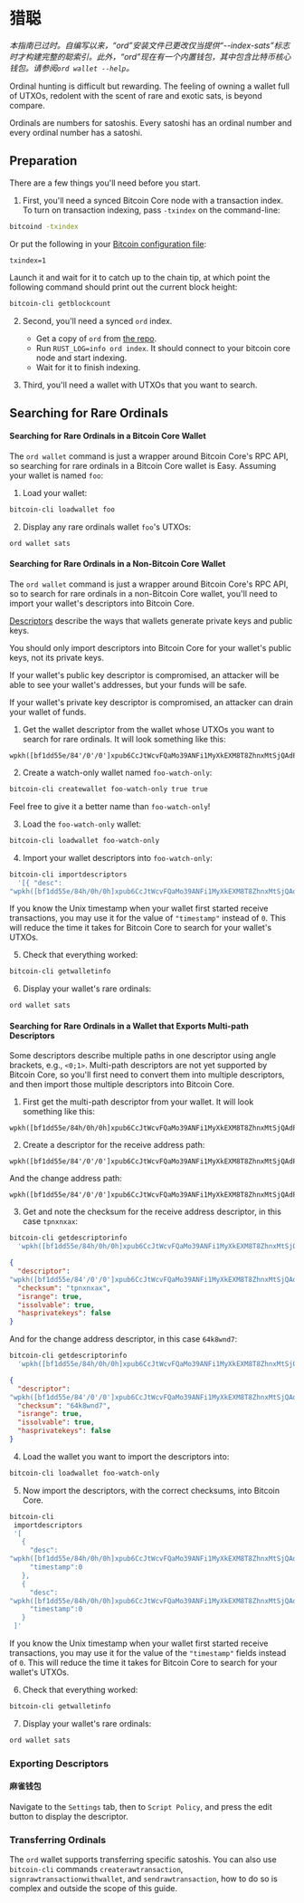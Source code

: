 猎聪
===========

_本指南已过时。自编写以来，“ord”安装文件已更改仅当提供“--index-sats”标志时才构建完整的聪索引。此外，“ord”现在有一个内置钱包，其中包含比特币核心钱包。请参阅`ord wallet --help`。_



Ordinal hunting is difficult but rewarding. The feeling of owning a wallet full of UTXOs, redolent with the scent of rare and exotic sats, is beyond compare.


Ordinals are numbers for satoshis. Every satoshi has an ordinal number and every ordinal number has a satoshi.


Preparation
-----------

There are a few things you'll need before you start.

1. First, you'll need a synced Bitcoin Core node with a transaction index. To turn on transaction indexing, pass `-txindex` on the command-line:


```sh
bitcoind -txindex
```



Or put the following in your [Bitcoin configuration file](https://github.com/bitcoin/bitcoin/blob/master/doc/bitcoin-conf.md#configuration-file-path):


```
txindex=1
```



Launch it and wait for it to catch up to the chain tip, at which point the following command should print out the current block height:


```sh
bitcoin-cli getblockcount
```



2. Second, you'll need a synced `ord` index.
   - Get a copy of `ord` from [the repo](https://github.com/ordinals/ord/).
   - Run `RUST_LOG=info ord index`. It should connect to your bitcoin core node and start indexing.
   - Wait for it to finish indexing.

3. Third, you'll need a wallet with UTXOs that you want to search.

Searching for Rare Ordinals
---------------------------

#### Searching for Rare Ordinals in a Bitcoin Core Wallet

The `ord wallet` command is just a wrapper around Bitcoin Core's RPC API, so searching for rare ordinals in a Bitcoin Core wallet is Easy. Assuming your wallet is named `foo`:



1. Load your wallet:

```sh
bitcoin-cli loadwallet foo
```



2. Display any rare ordinals wallet `foo`'s UTXOs:

```sh
ord wallet sats
```



#### Searching for Rare Ordinals in a Non-Bitcoin Core Wallet

 The `ord wallet` command is just a wrapper around Bitcoin Core's RPC API, so to search for rare ordinals in a non-Bitcoin Core wallet, you'll need to import your wallet's descriptors into Bitcoin Core.



[Descriptors](https://github.com/bitcoin/bitcoin/blob/master/doc/descriptors.md) describe the ways that wallets generate private keys and public keys.


You should only import descriptors into Bitcoin Core for your wallet's public keys, not its private keys.


If your wallet's public key descriptor is compromised, an attacker will be able to see your wallet's addresses, but your funds will be safe.


If your wallet's private key descriptor is compromised, an attacker can drain your wallet of funds.


1. Get the wallet descriptor from the wallet whose UTXOs you want to search for rare ordinals. It will look something like this:


```
wpkh([bf1dd55e/84'/0'/0']xpub6CcJtWcvFQaMo39ANFi1MyXkEXM8T8ZhnxMtSjQAdPmVSTHYnc8Hwoc11VpuP8cb8JUTboZB5A7YYGDonYySij4XTawL6iNZvmZwdnSEEep/0/*)#csvefu29
```



2. Create a watch-only wallet named `foo-watch-only`:

```sh
bitcoin-cli createwallet foo-watch-only true true
```



Feel free to give it a better name than `foo-watch-only`!

3. Load the `foo-watch-only` wallet:

```sh
bitcoin-cli loadwallet foo-watch-only
```



4. Import your wallet descriptors into `foo-watch-only`:

```sh
bitcoin-cli importdescriptors 
  '[{ "desc": 
"wpkh([bf1dd55e/84h/0h/0h]xpub6CcJtWcvFQaMo39ANFi1MyXkEXM8T8ZhnxMtSjQAdPmVSTHYnc8Hwoc11VpuP8cb8JUTboZB5A7YYGDonYySij4XTawL6iNZvmZwdnSEEep/0/*)#tpnxnxax", "timestamp":0 }]'
```



If you know the Unix timestamp when your wallet first started receive transactions, you may use it for the value of `"timestamp"` instead of `0`. This will reduce the time it takes for Bitcoin Core to search for your 
wallet's UTXOs.




5. Check that everything worked:

```sh
bitcoin-cli getwalletinfo
```



6. Display your wallet's rare ordinals:

```sh
ord wallet sats
```



#### Searching for Rare Ordinals in a Wallet that Exports Multi-path Descriptors

Some descriptors describe multiple paths in one descriptor using angle brackets, e.g., `<0;1>`. Multi-path descriptors are not yet supported by Bitcoin Core, so you'll first need to convert them into multiple descriptors, and then import those multiple descriptors into Bitcoin Core.




1. First get the multi-path descriptor from your wallet. It will look something like this:


```
wpkh([bf1dd55e/84h/0h/0h]xpub6CcJtWcvFQaMo39ANFi1MyXkEXM8T8ZhnxMtSjQAdPmVSTHYnc8Hwoc11VpuP8cb8JUTboZB5A7YYGDonYySij4XTawL6iNZvmZwdnSEEep/<0;1>/*)#fw76ulgt
```



2. Create a descriptor for the receive address path:

```
wpkh([bf1dd55e/84'/0'/0']xpub6CcJtWcvFQaMo39ANFi1MyXkEXM8T8ZhnxMtSjQAdPmVSTHYnc8Hwoc11VpuP8cb8JUTboZB5A7YYGDonYySij4XTawL6iNZvmZwdnSEEep/0/*)
```



And the change address path:

```
wpkh([bf1dd55e/84'/0'/0']xpub6CcJtWcvFQaMo39ANFi1MyXkEXM8T8ZhnxMtSjQAdPmVSTHYnc8Hwoc11VpuP8cb8JUTboZB5A7YYGDonYySij4XTawL6iNZvmZwdnSEEep/1/*)
```



3. Get and note the checksum for the receive address descriptor, in this case `tpnxnxax`:


```sh
bitcoin-cli getdescriptorinfo 
  'wpkh([bf1dd55e/84h/0h/0h]xpub6CcJtWcvFQaMo39ANFi1MyXkEXM8T8ZhnxMtSjQAdPmVSTHYnc8Hwoc11VpuP8cb8JUTboZB5A7YYGDonYySij4XTawL6iNZvmZwdnSEEep/0/*)'
```




```json
{
  "descriptor": 
"wpkh([bf1dd55e/84'/0'/0']xpub6CcJtWcvFQaMo39ANFi1MyXkEXM8T8ZhnxMtSjQAdPmVSTHYnc8Hwoc11VpuP8cb8JUTboZB5A7YYGDonYySij4XTawL6iNZvmZwdnSEEep/0/*)#csvefu29",
  "checksum": "tpnxnxax",
  "isrange": true,
  "issolvable": true,
  "hasprivatekeys": false
}
```



And for the change address descriptor, in this case `64k8wnd7`:

```sh
bitcoin-cli getdescriptorinfo 
  'wpkh([bf1dd55e/84h/0h/0h]xpub6CcJtWcvFQaMo39ANFi1MyXkEXM8T8ZhnxMtSjQAdPmVSTHYnc8Hwoc11VpuP8cb8JUTboZB5A7YYGDonYySij4XTawL6iNZvmZwdnSEEep/1/*)'
```




```json
{
  "descriptor": 
"wpkh([bf1dd55e/84'/0'/0']xpub6CcJtWcvFQaMo39ANFi1MyXkEXM8T8ZhnxMtSjQAdPmVSTHYnc8Hwoc11VpuP8cb8JUTboZB5A7YYGDonYySij4XTawL6iNZvmZwdnSEEep/1/*)#fyfc5f6a",
  "checksum": "64k8wnd7",
  "isrange": true,
  "issolvable": true,
  "hasprivatekeys": false
}
```



4. Load the wallet you want to import the descriptors into:

```sh
bitcoin-cli loadwallet foo-watch-only
```



5. Now import the descriptors, with the correct checksums, into Bitcoin Core.

```sh
bitcoin-cli 
 importdescriptors 
 '[
   {
     "desc": 
"wpkh([bf1dd55e/84h/0h/0h]xpub6CcJtWcvFQaMo39ANFi1MyXkEXM8T8ZhnxMtSjQAdPmVSTHYnc8Hwoc11VpuP8cb8JUTboZB5A7YYGDonYySij4XTawL6iNZvmZwdnSEEep/0/*)#tpnxnxax"
     "timestamp":0
   },
   {
     "desc": 
"wpkh([bf1dd55e/84h/0h/0h]xpub6CcJtWcvFQaMo39ANFi1MyXkEXM8T8ZhnxMtSjQAdPmVSTHYnc8Hwoc11VpuP8cb8JUTboZB5A7YYGDonYySij4XTawL6iNZvmZwdnSEEep/1/*)#64k8wnd7",
     "timestamp":0
   }
 ]'
```




If you know the Unix timestamp when your wallet first started receive transactions, you may use it for the value of the `"timestamp"` fields instead of `0`. This will reduce the time it takes for Bitcoin Core to search for your wallet's UTXOs.




6. Check that everything worked:

```sh
bitcoin-cli getwalletinfo
```



7. Display your wallet's rare ordinals:

```sh
ord wallet sats
```



### Exporting Descriptors

#### 麻雀钱包

Navigate to the `Settings` tab, then to `Script Policy`, and press the edit button to display the descriptor.

### Transferring Ordinals

The `ord` wallet supports transferring specific satoshis. You can also use `bitcoin-cli` commands `createrawtransaction`, `signrawtransactionwithwallet`, and `sendrawtransaction`, how to do so is complex and outside the scope of this guide.



